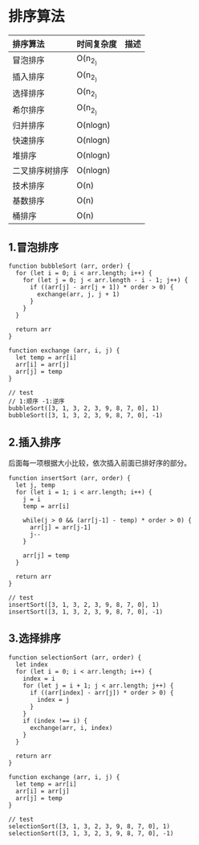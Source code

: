 # 排序算法

| **排序算法** | **时间复杂度** | **描述** |
| :--- | :--- | :--- |
| 冒泡排序 | O(n<sub>2<sub>) |  |
| 插入排序 | O(n<sub>2<sub>) |  |
| 选择排序 | O(n<sub>2<sub>) |  |
| 希尔排序 | O(n<sub>2<sub>) |  |
| 归并排序 | O(nlogn) |  |
| 快速排序 | O(nlogn) |  |
| 堆排序 | O(nlogn) |  |
| 二叉排序树排序 | O(nlogn) |  |
| 技术排序 | O(n) |  |
| 基数排序 | O(n) |  |
| 桶排序 | O(n) |  |

## 1.冒泡排序

    function bubbleSort (arr, order) {
      for (let i = 0; i < arr.length; i++) {
        for (let j = 0; j < arr.length - i - 1; j++) {
          if ((arr[j] - arr[j + 1]) * order > 0) {
            exchange(arr, j, j + 1)
          }
        }
      }

      return arr
    }

    function exchange (arr, i, j) {
      let temp = arr[i]
      arr[i] = arr[j]
      arr[j] = temp
    }

    // test
    // 1:顺序 -1:逆序
    bubbleSort([3, 1, 3, 2, 3, 9, 8, 7, 0], 1)
    bubbleSort([3, 1, 3, 2, 3, 9, 8, 7, 0], -1)

## 2.插入排序

后面每一项根据大小比较，依次插入前面已排好序的部分。

    function insertSort (arr, order) {
      let j, temp
      for (let i = 1; i < arr.length; i++) {
        j = i
        temp = arr[i]

        while(j > 0 && (arr[j-1] - temp) * order > 0) {
          arr[j] = arr[j-1]
          j--
        }

        arr[j] = temp
      }

      return arr
    }

    // test
    insertSort([3, 1, 3, 2, 3, 9, 8, 7, 0], 1)
    insertSort([3, 1, 3, 2, 3, 9, 8, 7, 0], -1)
    
## 3.选择排序



    function selectionSort (arr, order) {
      let index
      for (let i = 0; i < arr.length; i++) {
        index = i
        for (let j = i + 1; j < arr.length; j++) {
          if ((arr[index] - arr[j]) * order > 0) {
            index = j
          }
        }
        if (index !== i) {
          exchange(arr, i, index)
        }
      }

      return arr
    }

    function exchange (arr, i, j) {
      let temp = arr[i]
      arr[i] = arr[j]
      arr[j] = temp
    }

    // test
    selectionSort([3, 1, 3, 2, 3, 9, 8, 7, 0], 1)
    selectionSort([3, 1, 3, 2, 3, 9, 8, 7, 0], -1)
